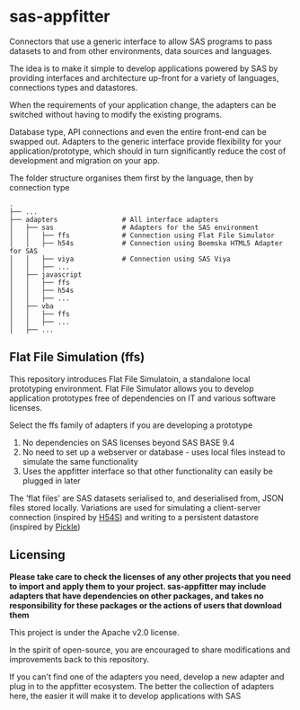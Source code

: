 # sas-appfitter
Connectors that use a generic interface to allow SAS programs to pass datasets to and from other environments, data sources and languages.

The idea is to make it simple to develop applications powered by SAS by providing interfaces and architecture up-front for a variety of languages, connections types and datastores.

When the requirements of your application change, the adapters can be switched without having to modify the existing programs. 

Database type, API connections and even the entire front-end can be swapped out. Adapters to the generic interface provide flexibility for your application/prototype, which should in turn significantly reduce the cost of development and migration on your app.


The folder structure organises them first by the language, then by connection type

```
.
├── ...
├── adapters                # All interface adapters
│   ├── sas                 # Adapters for the SAS environment
│   │   ├── ffs             # Connection using Flat File Simulator
│   │   ├── h54s            # Connection using Boemska HTML5 Adapter for SAS
│   │   ├── viya            # Connection using SAS Viya
│   │   ├── ...             
│   ├── javascript
│   │   ├── ffs
│   │   ├── h54s
│   │   ├── ...    
│   ├── vba
│   │   ├── ffs
│   │   ├── ...
│   ├── ...  
```


## Flat File Simulation (ffs)
This repository introduces Flat File Simulatoin, a standalone local prototyping environment. 
Flat File Simulator allows you to develop application prototypes free of dependencies on IT and various software licenses.

Select the ffs family of adapters if you are developing a prototype
1. No dependencies on SAS licenses beyond SAS BASE 9.4
2. No need to set up a webserver or database - uses local files instead to simulate the same functionality
3. Uses the appfitter interface so that other functionality can easily be plugged in later 

The 'flat files' are SAS datasets serialised to, and deserialised from, JSON files stored locally. 
Variations are used for simulating a client-server connection (inspired by [H54S](https://github.com/Boemska/h54s)) and writing to a persistent datastore (inspired by [Pickle](https://github.com/python/cpython/blob/3.7/Lib/pickle.py))


## Licensing

__Please take care to check the licenses of any other projects that you need to import and apply them to your project. 
sas-appfitter may include adapters that have dependencies on other packages, and takes no responsibility for these packages or the actions of users that download them__


This project is under the Apache v2.0 license.

In the spirit of open-source, you are encouraged to share modifications and improvements back to this repository. 

If you can't find one of the adapters you need, develop a new adapter and plug in to the appfitter ecosystem. The better the collection of adapters here, the easier it will make it to develop applications with SAS

